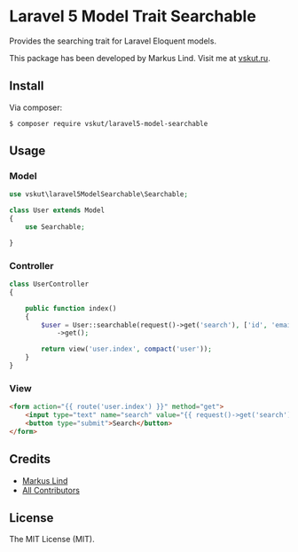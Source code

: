 # Laravel 5 Model Trait Searchable

Provides the searching trait for Laravel Eloquent models.

This package has been developed by Markus Lind. Visit me at [vskut.ru](http://vskut.ru).

## Install

Via composer:

`$ composer require vskut/laravel5-model-searchable`

## Usage
### Model
```php
use vskut\laravel5ModelSearchable\Searchable;

class User extends Model
{
    use Searchable;

}
```

### Controller
```php
class UserController
{

    public function index()
    {
        $user = User::searchable(request()->get('search'), ['id', 'email', 'username'])
            ->get();

        return view('user.index', compact('user'));
    }
}
```

### View
```html
<form action="{{ route('user.index') }}" method="get">
    <input type="text" name="search" value="{{ request()->get('search') }}">
    <button type="submit">Search</button>
</form>
```


## Credits

* [Markus Lind](https://github.com/vskut)
* [All Contributors](https://github.com/vskut/laravel5-model-searchable/contributors)

## License

The MIT License (MIT).
